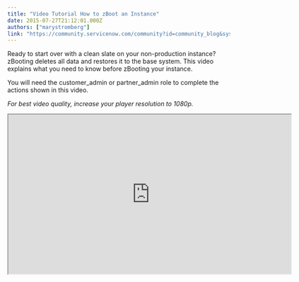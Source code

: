 ```yaml
---
title: "Video Tutorial How to zBoot an Instance"
date: 2015-07-27T21:12:01.000Z
authors: ["marystromberg"]
link: "https://community.servicenow.com/community?id=community_blog&sys_id=15cc2265dbd0dbc01dcaf3231f96195d"
---
```

<p>Ready to start over with a clean slate on your non-production instance? zBooting deletes all data and restores it to the base system. This video explains what you need to know before zBooting your instance.</p><p></p><p>You will need the customer_admin or partner_admin role to complete the actions shown in this video.</p><p></p><p><em>For best video quality, increase your player resolution to 1080p.</em></p><p></p><p><iframe src="https://youtube.com/embed/nnhYXeNPTAE" width="640" height="360"/></p><p></p><p>Things to note when you conduct a zBoot:</p><ul><li>All system customizations and data will be lost</li><li>Any application developments will be lost</li><li>The Admin password will be reset</li><li>The zBoot requires a minimum of 4 hours to process</li></ul><p></p><p>For more information on zBooting an Instance, see:</p><p><a href="https://hi.service-now.com/kb_view.do?sysparm_article=KB0538835">Requesting a non-production instance reset (<span style="font-size: 13.3333330154419px;">KB0538835</span>)</a></p><p><a __default_attr="3184" __jive_macro_name="blogpost" class="jive_macro jive_macro_blogpost" data-orig-content="Requesting a non-production instance reset (Community)" href="/community?id=community_blog&sys_id=6c8de269dbd0dbc01dcaf3231f96198c" modifiedtitle="true" title="Requesting a non-production instance reset (Community)">Requesting a non-production instance reset (Community)</a></p><p></p><p>Your feedback helps us better serve you! Did you find this video helpful? Leave us a comment to tell us why or why not.</p>